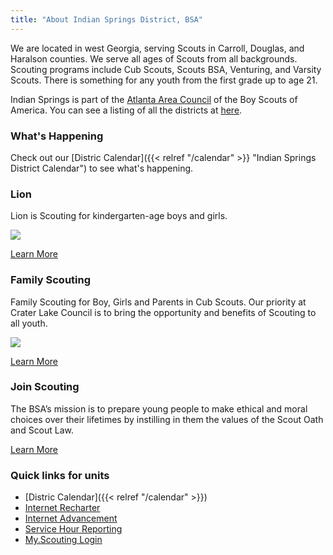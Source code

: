 ```yaml
---
title: "About Indian Springs District, BSA"
---
```


We are located in west Georgia, serving Scouts in Carroll, Douglas, and Haralson counties. We serve all ages of Scouts from all backgrounds. Scouting programs include Cub Scouts, Scouts BSA, Venturing, and Varsity Scouts. There is something for any youth from the first grade up to age 21.

Indian Springs is part of the [Atlanta Area Council](https://www.atlantabsa.org) of the Boy Scouts of America. You can see a listing of all the districts at [here](https://www.atlantabsa.org/districts).

### What's Happening

Check out our [Distric Calendar]({{< relref "/calendar" >}} "Indian Springs District Calendar") to see what's happening.

### Lion

Lion is Scouting for kindergarten-age boys and girls.

![](/uploads/family-scouting.jpg)

[Learn More](https://beascout.scouting.org)

### Family Scouting

Family Scouting for Boy, Girls and Parents in Cub Scouts. Our priority at Crater Lake Council is to bring the opportunity and benefits of Scouting to all youth.

![](/uploads/join-scouting.jpg)

[Learn More](https://beascout.scouting.org)

### Join Scouting

The BSA’s mission is to prepare young people to make ethical and moral choices over their lifetimes by instilling in them the values of the Scout Oath and Scout Law.

[Learn More](https://beascout.scouting.org)

### Quick links for units

- [Distric Calendar]({{< relref "/calendar" >}})
- [Internet Recharter](https://scoutnet.scouting.org/ucrs/UI/home/default.aspx)
- [Internet Advancement](https://scoutbook.scouting.org/login)
- [Service Hour Reporting](https://servicehours.scouting.org/UI/Security/Login.aspx)
- [My.Scouting Login](https://my.scouting.org/)

